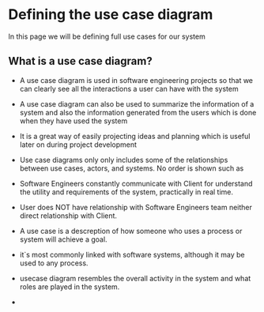 # Defining the use case diagram
In this page we will be  defining full use cases for our system

## What is a use case diagram?

* A use case diagram is used in software engineering projects so that we can clearly see all the interactions a user can have with the system

* A use case diagram can also be used to summarize the information of a system and also the information generated from the users which is done when they have used the system 

* It is a great way of easily projecting ideas and planning which is useful later on during project development

*  Use case diagrams only only includes some of the relationships between use cases, actors, and systems. No order is shown such as 

* Software Engineers constantly communicate with Client for understand the utility and requirements of the system, practically in real time.

* User does NOT have relationship with Software Engineers team neither direct relationship with Client.

* A use case is a descreption of how someone who uses a process or system will achieve a goal.
* it`s most commonly linked with software systems, although it may be used to any process.
* usecase diagram resembles the overall activity in the system and what roles are played in the system.
* 
